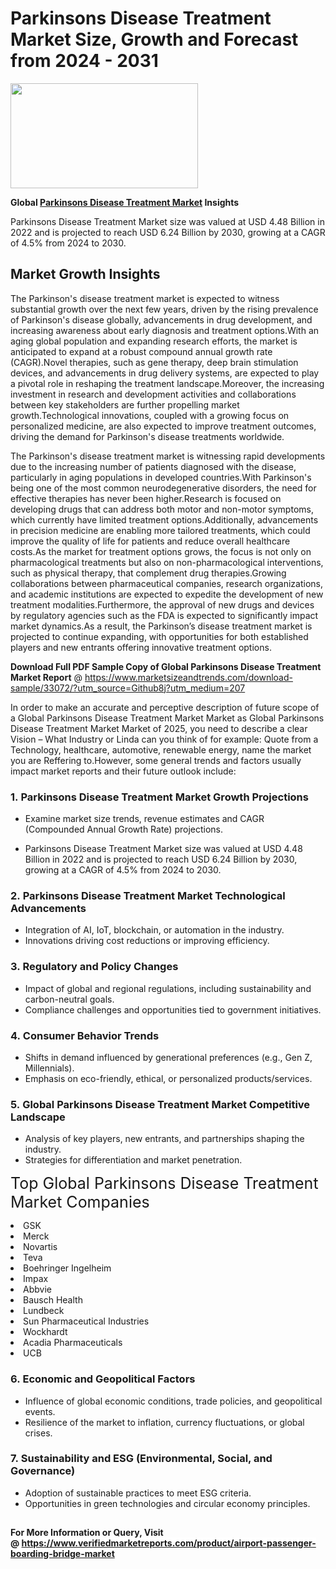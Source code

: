 <H1>Parkinsons Disease Treatment Market Size, Growth and Forecast from 2024 - 2031</H1><img class="aligncenter size-medium wp-image-584254" src="https://thirdeyenews.in/wp-content/uploads/2024/09/Global-Market-Research-300x168.jpeg" alt="" width="300" height="168" /><p><strong>Global&nbsp;<a href="https://www.marketsizeandtrends.com/download-sample/33072/?utm_source=Github8j?utm_medium=207">Parkinsons Disease Treatment Market</a> Insights</strong></p><p>Parkinsons Disease Treatment Market size was valued at USD 4.48 Billion in 2022 and is projected to reach USD 6.24 Billion by 2030, growing at a CAGR of 4.5% from 2024 to 2030.</p><p><h2>Market Growth Insights</h2> <p>The Parkinson's disease treatment market is expected to witness substantial growth over the next few years, driven by the rising prevalence of Parkinson's disease globally, advancements in drug development, and increasing awareness about early diagnosis and treatment options.With an aging global population and expanding research efforts, the market is anticipated to expand at a robust compound annual growth rate (CAGR).Novel therapies, such as gene therapy, deep brain stimulation devices, and advancements in drug delivery systems, are expected to play a pivotal role in reshaping the treatment landscape.Moreover, the increasing investment in research and development activities and collaborations between key stakeholders are further propelling market growth.Technological innovations, coupled with a growing focus on personalized medicine, are also expected to improve treatment outcomes, driving the demand for Parkinson's disease treatments worldwide.</p> <p>The Parkinson's disease treatment market is witnessing rapid developments due to the increasing number of patients diagnosed with the disease, particularly in aging populations in developed countries.With Parkinson's being one of the most common neurodegenerative disorders, the need for effective therapies has never been higher.Research is focused on developing drugs that can address both motor and non-motor symptoms, which currently have limited treatment options.Additionally, advancements in precision medicine are enabling more tailored treatments, which could improve the quality of life for patients and reduce overall healthcare costs.As the market for treatment options grows, the focus is not only on pharmacological treatments but also on non-pharmacological interventions, such as physical therapy, that complement drug therapies.Growing collaborations between pharmaceutical companies, research organizations, and academic institutions are expected to expedite the development of new treatment modalities.Furthermore, the approval of new drugs and devices by regulatory agencies such as the FDA is expected to significantly impact market dynamics.As a result, the Parkinson’s disease treatment market is projected to continue expanding, with opportunities for both established players and new entrants offering innovative treatment options.</p> <p><span class=""><strong>Download Full PDF Sample Copy of Global Parkinsons Disease Treatment Market Report</strong> @ <a href="https://www.marketsizeandtrends.com/download-sample/33072/?utm_source=Github8j?utm_medium=207" target="_blank">https://www.marketsizeandtrends.com/download-sample/33072/?utm_source=Github8j?utm_medium=207</a></span></p><p>In order to make an accurate and perceptive description of future scope of a Global&nbsp;Parkinsons Disease Treatment Market Market as Global&nbsp;Parkinsons Disease Treatment Market Market of 2025, you need to describe a clear Vision &ndash; What Industry or Linda can you think of for example: Quote from a Technology, healthcare, automotive, renewable energy, name the market you are Reffering to.However, some general trends and factors usually impact market reports and their future outlook include:</p><h3>1.&nbsp;<strong>Parkinsons Disease Treatment Market Growth Projections</strong></h3><ul><li>Examine market size trends, revenue estimates and CAGR (Compounded Annual Growth Rate) projections.</li><li><p>Parkinsons Disease Treatment Market size was valued at USD 4.48 Billion in 2022 and is projected to reach USD 6.24 Billion by 2030, growing at a CAGR of 4.5% from 2024 to 2030.</p></li></ul><h3>2.&nbsp;<strong>Parkinsons Disease Treatment Market Technological Advancements</strong></h3><ul><li>Integration of AI, IoT, blockchain, or automation in the industry.</li><li>Innovations driving cost reductions or improving efficiency.</li></ul><h3>3.&nbsp;<strong>Regulatory and Policy Changes</strong></h3><ul><li>Impact of global and regional regulations, including sustainability and carbon-neutral goals.</li><li>Compliance challenges and opportunities tied to government initiatives.</li></ul><h3>4.&nbsp;<strong>Consumer Behavior Trends</strong></h3><ul><li>Shifts in demand influenced by generational preferences (e.g., Gen Z, Millennials).</li><li>Emphasis on eco-friendly, ethical, or personalized products/services.</li></ul><h3>5.&nbsp;<strong>Global Parkinsons Disease Treatment Market Competitive Landscape</strong></h3><ul><li>Analysis of key players, new entrants, and partnerships shaping the industry.</li><li>Strategies for differentiation and market penetration.</li></ul><p data-pm-slice="1 1 []"><span style="color: inherit; font-family: inherit; font-size: 25px;">Top Global Parkinsons Disease Treatment Market Companies</span></p><div class="" data-test-id=""><p><li>GSK</li><li> Merck</li><li> Novartis</li><li> Teva</li><li> Boehringer Ingelheim</li><li> Impax</li><li> Abbvie</li><li> Bausch Health</li><li> Lundbeck</li><li> Sun Pharmaceutical Industries</li><li> Wockhardt</li><li> Acadia Pharmaceuticals</li><li> UCB</li></p></div><h3>6.&nbsp;<strong>Economic and Geopolitical Factors</strong></h3><ul><li>Influence of global economic conditions, trade policies, and geopolitical events.</li><li>Resilience of the market to inflation, currency fluctuations, or global crises.</li></ul><h3>7.&nbsp;<strong>Sustainability and ESG (Environmental, Social, and Governance)</strong></h3><ul><li>Adoption of sustainable practices to meet ESG criteria.</li><li>Opportunities in green technologies and circular economy principles.</li></ul><h2><strong style="font-size: 14px;">For More Information or Query, Visit @&nbsp;</strong><a style="background-color: #ffffff; font-size: 14px;" href="https://www.marketsizeandtrends.com/report/parkinsons-disease-treatment-market/" target="_blank">https://www.verifiedmarketreports.com/product/airport-passenger-boarding-bridge-market</a></h2>